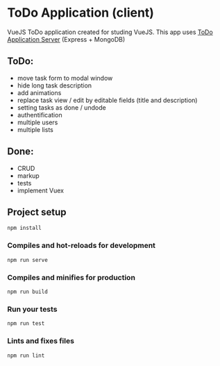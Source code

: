 # ToDo Application (client)

VueJS ToDo application created for studing VueJS.
This app uses [ToDo Application Server](https://github.com/ArtemGrachov/todo-node) (Express + MongoDB)

## ToDo:
* move task form to modal window
* hide long task description
* add animations
* replace task view / edit by editable fields (title and description)
* setting tasks as done / undode
* authentification
* multiple users
* multiple lists

## Done:
* CRUD
* markup
* tests
* implement Vuex

## Project setup
```
npm install
```

### Compiles and hot-reloads for development
```
npm run serve
```

### Compiles and minifies for production
```
npm run build
```

### Run your tests
```
npm run test
```

### Lints and fixes files
```
npm run lint
```
